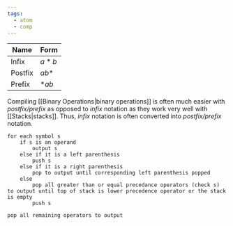 ```yaml
---
tags:
  - atom
  - comp
---
```

| Name    | Form  |
| ------- | ----- |
| Infix   | $a*b$ |
| Postfix | $ab*$ |
| Prefix  | $*ab$ |

Compiling [[Binary Operations|binary operations]] is often much easier with *postfix/prefix* as opposed to *infix* notation as they work very well with [[Stacks|stacks]]. Thus, *infix* notation is often converted into *postfix/prefix* notation.  

```
for each symbol s
	if s is an operand
		output s
	else if it is a left parenthesis
		push s
	else if it is a right parenthesis
		pop to output until corresponding left parenthesis popped
	else
		pop all greater than or equal precedance operators (check s) to output until top of stack is lower precedence operator or the stack is empty
		push s

pop all remaining operators to output
```